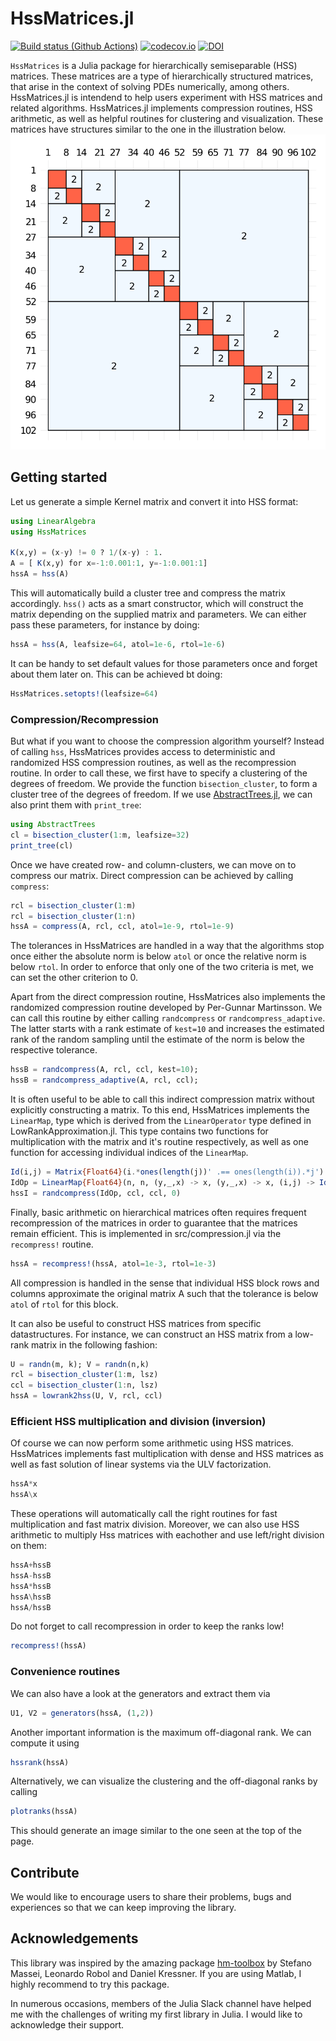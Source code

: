 # HssMatrices.jl

[![Build status (Github Actions)](https://github.com/bonevbs/HssMatrices.jl/workflows/CI/badge.svg)](https://github.com/bonevbs/HssMatrices.jl/actions)
[![codecov.io](http://codecov.io/github/bonevbs/HssMatrices.jl/coverage.svg?branch=main)](http://codecov.io/github/bonevbs/HssMatrices.jl?branch=main)
[![DOI](https://zenodo.org/badge/DOI/10.5281/zenodo.4696465.svg)](https://doi.org/10.5281/zenodo.4696465)

`HssMatrices` is a Julia package for hierarchically semiseparable (HSS) matrices. These matrices are a type of hierarchically structured matrices, that arise in the context of solving PDEs numerically, among others. HssMatrices.jl is intendend to help users experiment with HSS matrices and related algorithms. HssMatrices.jl implements compression routines, HSS arithmetic, as well as helpful routines for clustering and visualization. These matrices have structures similar to the one in the illustration below.
![Plotranks](./img/plotranks.svg)

## Getting started

Let us generate a simple Kernel matrix and convert it into HSS format:
```Julia
using LinearAlgebra
using HssMatrices

K(x,y) = (x-y) != 0 ? 1/(x-y) : 1.
A = [ K(x,y) for x=-1:0.001:1, y=-1:0.001:1]
hssA = hss(A)
```
This will automatically build a cluster tree and compress the matrix accordingly. `hss()` acts as a smart constructor, which will construct the matrix depending on the supplied matrix and parameters. We can either pass these parameters, for instance by doing:
```Julia
hssA = hss(A, leafsize=64, atol=1e-6, rtol=1e-6)
```
It can be handy to set default values for those parameters once and forget about them later on. This can be achieved bt doing:
```Julia
HssMatrices.setopts!(leafsize=64)
```

### Compression/Recompression
But what if you want to choose the compression algorithm yourself? Instead of calling `hss`, HssMatrices provides access to deterministic and randomized HSS compression routines, as well as the recompression routine. In order to call these, we first have to specify a clustering of the degrees of freedom. We provide the function `bisection_cluster`, to form a cluster tree of the degrees of freedom. If we use [AbstractTrees.jl](https://github.com/JuliaCollections/AbstractTrees.jl), we can also print them with `print_tree`:
```Julia
using AbstractTrees
cl = bisection_cluster(1:m, leafsize=32)
print_tree(cl)
```
Once we have created row- and column-clusters, we can move on to compress our matrix. Direct compression can be achieved by calling `compress`:
```Julia
rcl = bisection_cluster(1:m)
rcl = bisection_cluster(1:n)
hssA = compress(A, rcl, ccl, atol=1e-9, rtol=1e-9)
```
The tolerances in HssMatrices are handled in a way that the algorithms stop once either the absolute norm is below `atol` or once the relative norm is below `rtol`. In order to enforce that only one of the two criteria is met, we can set the other criterion to 0.

Apart from the direct compression routine, HssMatrices also implements the randomized compression routine developed by Per-Gunnar Martinsson. We can call this routine by either calling `randcompress` or `randcompress_adaptive`. The latter starts with a rank estimate of `kest=10` and increases the estimated rank of the random sampling until the estimate of the norm is below the respective tolerance.
```Julia
hssB = randcompress(A, rcl, ccl, kest=10);
hssB = randcompress_adaptive(A, rcl, ccl);
```
It is often useful to be able to call this indirect compression matrix without explicitly constructing a matrix. To this end, HssMatrices implements the `LinearMap`, type which is derived from the `LinearOperator` type defined in LowRankApproximation.jl. This type contains two functions for multiplication with the matrix and it's routine respectively, as well as one function for accessing individual indices of the `LinearMap`.
```Julia
Id(i,j) = Matrix{Float64}(i.*ones(length(j))' .== ones(length(i)).*j')
IdOp = LinearMap{Float64}(n, n, (y,_,x) -> x, (y,_,x) -> x, (i,j) -> Id(i,j))
hssI = randcompress(IdOp, ccl, ccl, 0)
```


Finally, basic arithmetic on hierarchical matrices often requires frequent recompression of the matrices in order to guarantee that the matrices remain efficient. This is implemented in src/compression.jl via the `recompress!` routine. 
```Julia
hssA = recompress!(hssA, atol=1e-3, rtol=1e-3)
```
All compression is handled in the sense that individual HSS block rows and columns approximate the original matrix A such that the tolerance is below `atol` of `rtol` for this block.

It can also be useful to construct HSS matrices from specific datastructures. For instance, we can construct an HSS matrix from a low-rank matrix in the following fashion:
```Julia
U = randn(m, k); V = randn(n,k)
rcl = bisection_cluster(1:m, lsz)
ccl = bisection_cluster(1:n, lsz)
hssA = lowrank2hss(U, V, rcl, ccl)
```

### Efficient HSS multiplication and division (inversion)
Of course we can now perform some arithmetic using HSS matrices. HssMatrices implements fast multiplication with dense and HSS matrices as well as fast solution of linear systems via the ULV factorization.
```Julia
hssA*x
hssA\x
```
These operations will automatically call the right routines for fast multiplication and fast matrix division. Moreover, we can also use HSS arithmetic to multiply Hss matrices with eachother and use left/right division on them:
```Julia
hssA+hssB
hssA-hssB
hssA*hssB
hssA\hssB
hssA/hssB
```
Do not forget to call recompression in order to keep the ranks low!
```Julia
recompress!(hssA)
```
### Convenience routines
We can also have a look at the generators and extract them via
```Julia
U1, V2 = generators(hssA, (1,2))
```
Another important information is the maximum off-diagonal rank. We can compute it using
```Julia
hssrank(hssA)
```
Alternatively, we can visualize the clustering and the off-diagonal ranks by calling
```Julia
plotranks(hssA)
```
This should generate an image similar to the one seen at the top of the page.

## Contribute
We would like to encourage users to share their problems, bugs and experiences so that we can keep improving the library.

## Acknowledgements
This library was inspired by the amazing package [hm-toolbox](https://github.com/numpi/hm-toolbox) by Stefano Massei, Leonardo Robol and Daniel Kressner. If you are using Matlab, I highly recommend to try this package.

In numerous occasions, members of the Julia Slack channel have helped me with the challenges of writing my first library in Julia. I would like to acknowledge their support.
